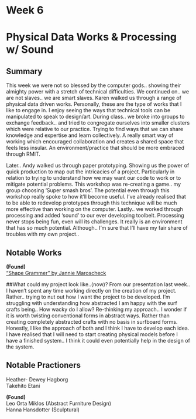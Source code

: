# Week 6 <br />

# Physical Data Works & Processing w/ Sound <br />

## Summary <br />
This week we were not so blessed by the computer gods.. showing their almighty power with a stretch of technical difficulties. We continued on.. we are not slaves.. we are smart slaves. Karen walked us through a range of physical data driven works. Personally, these are the type of works that I like to engage in. I enjoy seeing the ways that technical tools can be manipulated to speak to design/art. During class.. we broke into groups to exchange feedback.. and tried to congregate ourselves into smaller clusters which were relative to our practice. Trying to find ways that we can share knowledge and expertise and learn collectively. A really smart way of working which encouraged collaboration and creates a shared space that feels less insular. An environment/practice that should be more embraced through RMIT. 

Later.. Andy walked us through paper prototyping. Showing us the power of quick production to map out the intricacies of a project. Particularly in relation to trying to understand how we may want our code to work or to mitigate potential problems. This workshop was re-creating a game.. my group choosing ‘Super smash bros’. The potential even through this workshop really spoke to how it’ll become useful. I’ve already realised that to be able to redevelop prototypes through this technique will be much more effective than working on the computer. Lastly.. we worked through processing and added ‘sound’ to our ever developing toolbelt. Processing never stops being fun, even will its challenges. It really is an environment that has so much potential. Although.. I’m sure that I’ll have my fair share of troubles with my own project.. 


## Notable Works <br />
**(Found)** <br />
[“Shape Grammer” by Jannie Maroscheck](https://www.slanted.de/product/shape-grammars/)

##What could my project look like..(now)?
From our presentation last week.. I haven’t spent any time working directly on the creation of my project. Rather.. trying to nut out how I want the project to be developed. I’m struggling with understanding how abstracted I am happy with the surf crafts being.. How wacky do I allow? Re-thinking my approach.. I wonder if it is worth twisting conventional forms in abstract ways. Rather than creating completely abstracted crafts with no basis in surfboard forms. Honestly, I like the approach of both and I think I have to develop each idea. I have realised that I will need to start creating physical models before I have a finished system.. I think it could even potentially help in the design of the system. 



## Notable Practioners <br />
Heather- Dewey Hagborg <br />
Takehito Etani <br />

**(Found)** <br />
Leo Orta Miklos (Abstract Furniture Design) <br />
Hanna Hansdotter (Sculptural) <br />



